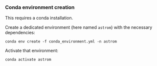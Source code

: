 
### Conda environment creation
This requires a conda installation.

Create a dedicated environment (here named `astrom`) with the necessary dependencies:

    conda env create -f conda_environment.yml -n astrom
    
Activate that environment: 

    conda activate astrom

